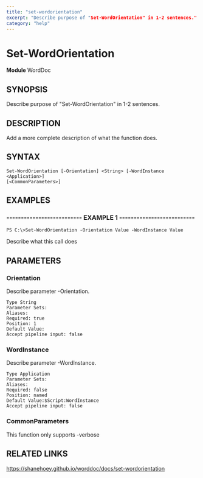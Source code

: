 ```yaml
---
title: "set-wordorientation"
excerpt: "Describe purpose of "Set-WordOrientation" in 1-2 sentences."
category: "help"
---
```


# Set-WordOrientation
**Module** WordDoc

## SYNOPSIS
Describe purpose of "Set-WordOrientation" in 1-2 sentences.

## DESCRIPTION
Add a more complete description of what the function does.

## SYNTAX

```
Set-WordOrientation [-Orientation] <String> [-WordInstance <Application>] 
[<CommonParameters>]
```


## EXAMPLES

### -------------------------- EXAMPLE 1 --------------------------


```
PS C:\>Set-WordOrientation -Orientation Value -WordInstance Value
```

Describe what this call does


## PARAMETERS

### Orientation

Describe parameter -Orientation.

```
Type String
Parameter Sets: 
Aliases: 
Required: true
Position: 1
Default Value:
Accept pipeline input: false
```
### WordInstance

Describe parameter -WordInstance.

```
Type Application
Parameter Sets: 
Aliases: 
Required: false
Position: named
Default Value:$Script:WordInstance
Accept pipeline input: false
```
### CommonParameters

This function only supports -verbose

## RELATED LINKS


https://shanehoey.github.io/worddoc/docs/set-wordorientation
